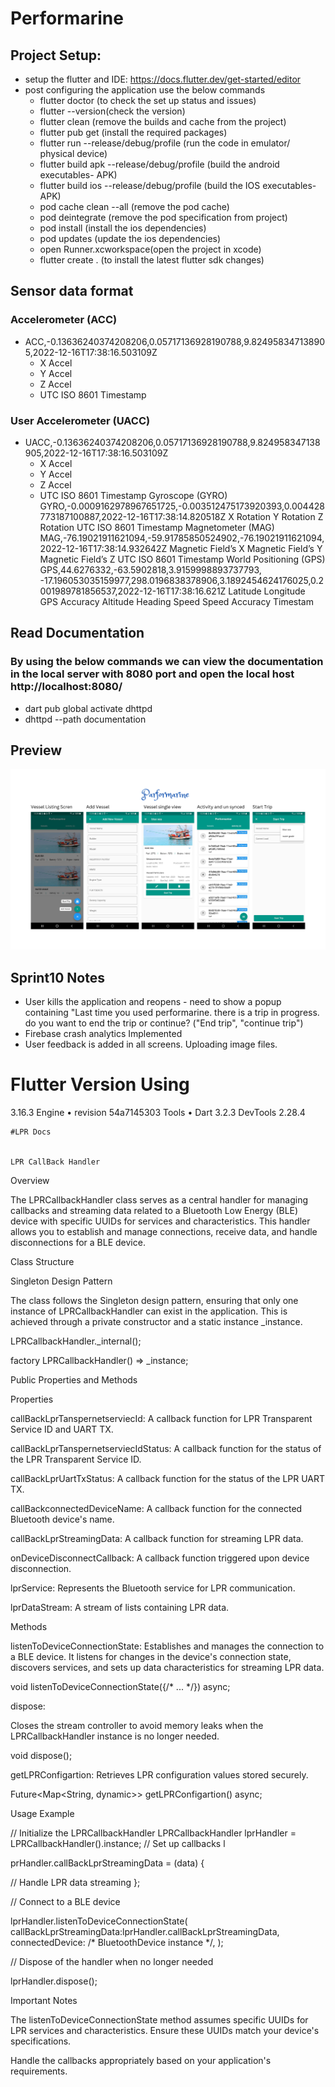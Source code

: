 # Performarine

## Project Setup:
- setup the flutter and IDE: https://docs.flutter.dev/get-started/editor
- post configuring the application use the below commands
  - flutter doctor (to check the set up status and issues)
  - flutter --version(check the version)
  - flutter clean (remove the builds and cache from the project)
  - flutter pub get (install the required packages)
  - flutter run --release/debug/profile (run the code in emulator/ physical device)
  - flutter build apk --release/debug/profile (build the android executables- APK)
  - flutter build ios --release/debug/profile (build the IOS executables- APK)
  - pod cache clean --all (remove the pod cache)
  - pod deintegrate (remove the pod specification from project)
  - pod install (install the ios dependencies)
  - pod updates (update the ios dependencies)
  - open Runner.xcworkspace(open the project in xcode)
  - flutter create . (to install the latest flutter sdk changes)

## Sensor data format
### Accelerometer (ACC)
- ACC,-0.13636240374208206,0.05717136928190788,9.824958347138905,2022-12-16T17:38:16.503109Z
  - X Accel
  - Y Accel
  - Z Accel
  - UTC ISO 8601 Timestamp
### User Accelerometer (UACC)
- UACC,-0.13636240374208206,0.05717136928190788,9.824958347138905,2022-12-16T17:38:16.503109Z
  - X Accel
  - Y Accel
  - Z Accel
  - UTC ISO 8601 Timestamp
  Gyroscope (GYRO)
  GYRO,-0.0009162978967651725,-0.003512475173920393,0.004428773187100887,2022-12-16T17:38:14.820518Z
  X Rotation
  Y Rotation
  Z Rotation
  UTC ISO 8601 Timestamp
  Magnetometer (MAG)
  MAG,-76.19021911621094,-59.91785850524902,-76.19021911621094,2022-12-16T17:38:14.932642Z
  Magnetic Field’s X
  Magnetic Field’s Y
  Magnetic Field’s Z
  UTC ISO 8601 Timestamp
  World Positioning (GPS)
  GPS,44.6276332,-63.5902818,3.9159998893737793,
  -17.196053035159977,298.0196838378906,3.1892454624176025,0.2001989781856537,2022-12-16T17:38:16.621Z
  Latitude
  Longitude
  GPS Accuracy
  Altitude
  Heading
  Speed
  Speed Accuracy
  Timestam
## Read Documentation
  ### By using the below commands we can view the documentation in the local server with 8080 port and open the local host http://localhost:8080/
  - dart pub global activate dhttpd 
  - dhttpd --path documentation

## Preview
<img src="screenshots/ss.png" />





## Sprint10 Notes
  - User kills the application and reopens - need to show a popup containing "Last time you used performarine. there is a trip in progress. do you want to end the trip or continue? ("End trip", "continue trip")
  - Firebase crash analytics Implemented
  - User feedback is added in all screens. Uploading image files.


  # Flutter Version Using
  3.16.3
   Engine • revision 54a7145303
   Tools • Dart 3.2.3 
    DevTools 2.28.4   



    #LPR Docs 


    LPR CallBack Handler 

Overview 

The LPRCallbackHandler class serves as a central handler for managing callbacks and streaming data related to a Bluetooth Low Energy (BLE) device with specific UUIDs for services and characteristics. This handler allows you to establish and manage connections, receive data, and handle disconnections for a BLE device. 


Class Structure 

Singleton Design Pattern  

The class follows the Singleton design pattern, ensuring that only one instance of LPRCallbackHandler can exist in the application. This is achieved through a private constructor and a static instance _instance. 

LPRCallbackHandler._internal();  

factory LPRCallbackHandler() => _instance; 

Public Properties and Methods 

Properties 

callBackLprTanspernetserviecId: A callback function for LPR Transparent Service ID and UART TX. 

callBackLprTanspernetserviecIdStatus: A callback function for the status of the LPR Transparent Service ID. 

callBackLprUartTxStatus: A callback function for the status of the LPR UART TX. 

callBackconnectedDeviceName: A callback function for the connected Bluetooth device's name. 

callBackLprStreamingData: A callback function for streaming LPR data. 

onDeviceDisconnectCallback: A callback function triggered upon device disconnection. 

lprService: Represents the Bluetooth service for LPR communication. 

lprDataStream: A stream of lists containing LPR data. 

Methods 

listenToDeviceConnectionState: Establishes and manages the connection to a BLE device. It listens for changes in the device's connection state, discovers services, and sets up data characteristics for streaming LPR data. 

void listenToDeviceConnectionState({/* ... */}) async; 
 

dispose: 

 Closes the stream controller to avoid memory leaks when the LPRCallbackHandler instance is no longer needed. 

void dispose(); 

 

getLPRConfigartion: Retrieves LPR configuration values stored securely. 
 

Future<Map<String, dynamic>> getLPRConfigartion() async; 

 

Usage Example 

// Initialize the LPRCallbackHandler LPRCallbackHandler lprHandler = LPRCallbackHandler().instance; // Set up callbacks l 

prHandler.callBackLprStreamingData = (data) {  

// Handle LPR data streaming };  

// Connect to a BLE device 

 lprHandler.listenToDeviceConnectionState( callBackLprStreamingData:lprHandler.callBackLprStreamingData, connectedDevice: /* BluetoothDevice instance */, );  

// Dispose of the handler when no longer needed  

lprHandler.dispose(); 


Important Notes 

The listenToDeviceConnectionState method assumes specific UUIDs for LPR services and characteristics. Ensure these UUIDs match your device's specifications. 

Handle the callbacks appropriately based on your application's requirements. 
